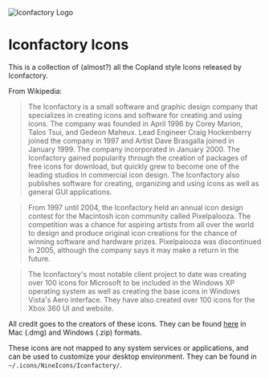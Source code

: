 ![Iconfactory Logo](https://upload.wikimedia.org/wikipedia/en/thumb/5/50/The_Iconfactory_Logo_2015.png/73px-The_Iconfactory_Logo_2015.png)

Iconfactory Icons
=====


This is a collection of (almost?) all the Copland style Icons released by Iconfactory.

From Wikipedia:

>The Iconfactory is a small software and graphic design company that specializes in creating icons and software for creating and using icons. The company was founded in April 1996 by Corey Marion, Talos Tsui, and Gedeon Maheux. Lead Engineer Craig Hockenberry joined the company in 1997 and Artist Dave Brasgalla joined in January 1999. The company incorporated in January 2000. The Iconfactory gained popularity through the creation of packages of free icons for download, but quickly grew to become one of the leading studios in commercial icon design. The Iconfactory also publishes software for creating, organizing and using icons as well as general GUI applications.

>From 1997 until 2004, the Iconfactory held an annual icon design contest for the Macintosh icon community called Pixelpalooza. The competition was a chance for aspiring artists from all over the world to design and produce original icon creations for the chance of winning software and hardware prizes. Pixelpalooza was discontinued in 2005, although the company says it may make a return in the future.

>The Iconfactory's most notable client project to date was creating over 100 icons for Microsoft to be included in the Windows XP operating system as well as creating the base icons in Windows Vista's Aero interface. They have also created over 100 icons for the Xbox 360 UI and website.

All credit goes to the creators of these icons. They can be found [here](https://freeware.iconfactory.com/icons) in Mac (.dmg) and Windows (.zip) formats.

These icons are not mapped to any system services or applications, and can be used to customize your desktop environment. They can be found in `~/.icons/NineIcons/Iconfactory/`.
